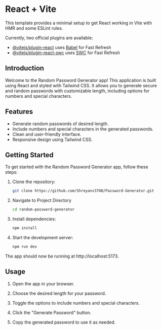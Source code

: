 # React + Vite

This template provides a minimal setup to get React working in Vite with HMR and some ESLint rules.

Currently, two official plugins are available:

- [@vitejs/plugin-react](https://github.com/vitejs/vite-plugin-react/blob/main/packages/plugin-react/README.md) uses [Babel](https://babeljs.io/) for Fast Refresh
- [@vitejs/plugin-react-swc](https://github.com/vitejs/vite-plugin-react-swc) uses [SWC](https://swc.rs/) for Fast Refresh


## Introduction

Welcome to the Random Password Generator app! This application is built using React and styled with Tailwind CSS. It allows you to generate secure and random passwords with customizable length, 
including options for numbers and special characters.

## Features

- Generate random passwords of desired length.
- Include numbers and special characters in the generated passwords.
- Clean and user-friendly interface.
- Responsive design using Tailwind CSS.

## Getting Started

To get started with the Random Password Generator app, follow these steps:

1. Clone the repository:

   ```bash
   git clone https://github.com/Shreyans3700/Password-Generator.git
   

2. Navigate to Project Directory

   ```bash
   cd random-password-generator

3. Install dependencies:

   ```bash
   npm install

4. Start the development server:

   ```bash
   npm run dev

The app should now be running at http://localhost:5173.

## Usage
1. Open the app in your browser.
  
2. Choose the desired length for your password.
   
3. Toggle the options to include numbers and special characters.
   
4. Click the "Generate Password" button.
   
5. Copy the generated password to use it as needed.

